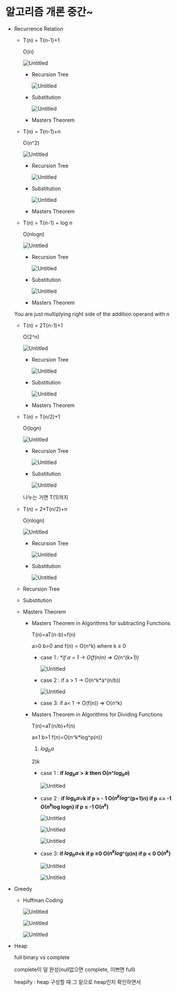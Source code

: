 # 알고리즘 개론 중간~

- Recurrence Relation
    - T(n) = T(n-1)+1
        
        O(n)
        
        ![Untitled](/assets/IA/Untitled.png)
        
        - Recursion Tree
            
            ![Untitled](/assets/IA/Untitled%201.png)
            
        - Substitution
            
            ![Untitled](/assets/IA/Untitled%202.png)
            
        - Masters Theorem
    - T(n) = T(n-1)+n
        
        O(n^2)
        
        ![Untitled](/assets/IA/Untitled%203.png)
        
        - Recursion Tree
            
            ![Untitled](/assets/IA/Untitled%204.png)
            
        - Substitution
            
            ![Untitled](/assets/IA/Untitled%205.png)
            
        - Masters Theorem
    - T(n) = T(n-1) + log n
        
        O(nlogn)
        
        ![Untitled](/assets/IA/Untitled%206.png)
        
        - Recursion Tree
            
            ![Untitled](/assets/IA/Untitled%207.png)
            
        - Substitution
            
            ![Untitled](/assets/IA/Untitled%208.png)
            
        - Masters Theorem
    
    You are just multiplying right side of the addition operand with n
    
    - T(n) = 2T(n-1)+1
        
        O(2^n)
        
        ![Untitled](/assets/IA/Untitled%209.png)
        
        - Recursion Tree
            
            ![Untitled](/assets/IA/Untitled%2010.png)
            
        - Substitution
            
            ![Untitled](/assets/IA/Untitled%2011.png)
            
        - Masters Theorem
    - T(n) = T(n/2)+1
        
        O(logn)
        
        ![Untitled](/assets/IA/Untitled%2012.png)
        
        - Recursion Tree
            
            ![Untitled](/assets/IA/Untitled%2013.png)
            
        - Substitution
            
            ![Untitled](/assets/IA/Untitled%2014.png)
            
        
        나누는 거면 T(1)까지
        
    - T(n) = 2*T(n/2)+n
        
        O(nlogn)
        
        ![Untitled](/assets/IA/Untitled%2015.png)
        
        - Recursion Tree
            
            ![Untitled](/assets/IA/Untitled%2016.png)
            
        - Substitution
            
            ![Untitled](/assets/IA/Untitled%2017.png)
            
    - Recursion Tree
    - Substitution
    - Masters Theorem
        - Masters Theorem in Algorithms for subtracting Functions
            
            T(n)=aT(n-b)+f(n)
            
            a>0 b>0 and f(n) = O(n^k) where k ≥ 0
            
            - case 1 : **if a = 1 → O(f(n)*n) ⇒ O(n^(k+1))**
                
                ![Untitled](/assets/IA/Untitled%2018.png)
                
            - case 2 : if a > 1 → O(n^k*a^(n/b))
                
                ![Untitled](/assets/IA/Untitled%2019.png)
                
            - case 3: if a< 1 → O(f(n)) ⇒ O(n^k)
        - Masters Theorem in Algorithms for Dividing Functions
            
            T(n)=aT(n/b)+f(n)
            
            a≥1 b>1 f(n)=O(n^k*log^p(n))
            
            1) $log_ba$
            
            2)k
            
            - case 1 : **if $log_ba >k$ then O(n^$log_ba$)**
                
                ![Untitled](/assets/IA/Untitled%2020.png)
                
            - case 2 : **if $log_ba$=k if p > - 1 O($n^klog$^(p+1)n) if p == -1 O($n^k$log logn) if p ≤ -1 O($n^k)$**
                
                ![Untitled](/assets/IA/Untitled%2021.png)
                
                ![Untitled](/assets/IA/Untitled%2022.png)
                
                ![Untitled](/assets/IA/Untitled%2023.png)
                
            - case 3: **if $log_ba$<k if p ≥0 O($n^klog$^(p)n) if p < 0 O($n^k$)**
                
                ![Untitled](/assets/IA/Untitled%2024.png)
                
                ![Untitled](/assets/IA/Untitled%2025.png)
                
    
- Greedy
    - Huffman Coding
        
        ![Untitled](/assets/IA/Untitled%2026.png)
        
        ![Untitled](/assets/IA/Untitled%2027.png)
        
        ![Untitled](/assets/IA/Untitled%2028.png)
        
- Heap
    
    full binary vs complete
    
    complete이 덜 완성(null없으면 complete, 이쁘면 full)
    
    heapify : heap 구성할 때 그 밑으로 heap인지 확인하면서
